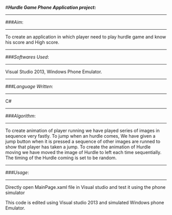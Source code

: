 #***Hurdle Game Phone Application project:***

----------
###*Aim*:

----------


To create an application in which player need to play hurdle game and know his score and High score.

-------------
###*Softwares Used*:

-------------
Visual Studio 2013, Windows Phone Emulator.

-------------
###*Language Written*:

-------------
C#

-------------
###*Algorithm*:

-------------
To create animation of player running we have played series of images in sequence very fastly. To jump when an hurdle comes, 
We have given a jump button when it is pressed a sequence of other images are runned to show that player has taken a jump.
To create the animation of Hurdle moving we have moved the image of Hurdle to left each time sequentially. The timing of the 
Hurdle coming is set to be random.

-------------
###*Usage*:

-------------
Directly open MainPage.xaml file in Visual studio and test it using the phone simulator



This code is edited using Visual studio 2013 and simulated Windows phone Emulator.
